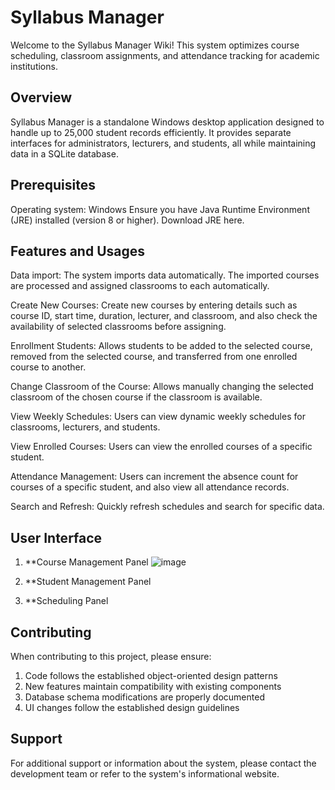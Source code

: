 # Syllabus Manager

Welcome to the Syllabus Manager Wiki! This system optimizes course scheduling, classroom assignments, and attendance tracking for academic institutions.

## Overview

Syllabus Manager is a standalone Windows desktop application designed to handle up to 25,000 student records efficiently. It provides separate interfaces for administrators, lecturers, and students, all while maintaining data in a SQLite database.

## Prerequisites
Operating system: Windows
Ensure you have Java Runtime Environment (JRE) installed (version 8 or higher). Download JRE here.

## Features and Usages

Data import: The system imports data automatically. The imported courses are processed and assigned classrooms to each automatically.

Create New Courses: Create new courses by entering details such as course ID, start time, duration, lecturer, and classroom, and also check the availability of selected classrooms before assigning.

Enrollment Students: Allows students to be added to the selected course, removed from the selected course, and transferred from one enrolled course to another.

Change Classroom of the Course: Allows manually changing the selected classroom of the chosen course if the classroom is available.

View Weekly Schedules: Users can view dynamic weekly schedules for classrooms, lecturers, and students.

View Enrolled Courses: Users can view the enrolled courses of a specific student.

Attendance Management: Users can increment the absence count for courses of a specific student, and also view all attendance records.

Search and Refresh: Quickly refresh schedules and search for specific data.

## User Interface

1. **Course Management Panel
   ![image](https://github.com/user-attachments/assets/5fb99a69-e380-459b-9db7-f941fc039ddd)


2. **Student Management Panel
  

3. **Scheduling Panel



## Contributing

When contributing to this project, please ensure:
1. Code follows the established object-oriented design patterns
2. New features maintain compatibility with existing components
3. Database schema modifications are properly documented
4. UI changes follow the established design guidelines

## Support

For additional support or information about the system, please contact the development team or refer to the system's informational website.
